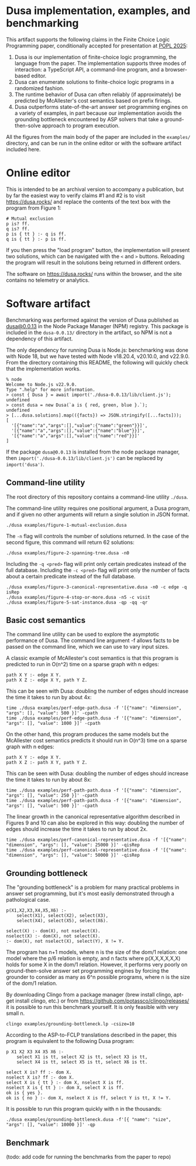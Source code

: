 # Dusa implementation, examples, and benchmarking

This artifact supports the following claims in the Finite Choice Logic Programming paper, conditionally accepted for presentation at [POPL 2025](https://popl25.sigplan.org/):

1.  Dusa is our implementation of finite-choice logic programming, the language from the paper. The implementation supports three modes of interaction: a TypeScript API, a command-line program, and a browser-based editor.
2.  Dusa can enumerate solutions to finite-choice logic programs in a randomized fashion.
3.  The runtime behavior of Dusa can often reliably (if approximately) be predicted by McAllester's cost semantics based on prefix firings.
4.  Dusa outperforms state-of-the-art answer set programming engines on a variety of examples, in part because our implementation avoids the grounding bottleneck encountered by ASP solvers that take a ground-then-solve approach to program execution.

All the figures from the main body of the paper are included in the `examples/` directory, and can be run in the online editor or with the software artifact included here.

# Online editor

This is intended to be an archival version to accompany a publication, but by far the easiest way to verify claims #1 and #2 is to visit https://dusa.rocks/ and replace the contents of the text box with the program from Figure 1:

    # Mutual exclusion
    p is? ff.
    q is? ff.
    p is { tt } :- q is ff.
    q is { tt } :- p is ff.

If you then press the "load program" button, the implementation will present two solutions, which can be navigated with the `<` and `>` buttons. Reloading the program will result in the solutions being returned in different orders.

The software on https://dusa.rocks/ runs within the browser, and the site contains no telemetry or analytics.

# Software artifact

Benchmarking was performed against the version of Dusa published as dusa@0.0.13 in the Node Package Manager (NPM) registry. This package is included in the `dusa-0.0.13/` directory in the artifact, so NPM is not a dependency of this artifact.

The only dependency for running Dusa is Node.js: benchmarking was done with Node 18, but we have tested with Node v18.20.4, v20.10.0, and v22.9.0. From the directory containing this README, the following will quickly check that the implementation works.

    % node
    Welcome to Node.js v22.9.0.
    Type ".help" for more information.
    > const { Dusa } = await import('./dusa-0.0.13/lib/client.js');
    undefined
    > const dusa = new Dusa(`a is { red, green, blue }.`);
    undefined
    > [...dusa.solutions].map(({facts}) => JSON.stringify([...facts]));
    [
      '[{"name":"a","args":[],"value":{"name":"green"}}]',
      '[{"name":"a","args":[],"value":{"name":"blue"}}]',
      '[{"name":"a","args":[],"value":{"name":"red"}}]'
    ]

If the package `dusa@0.0.13` is installed from the node package manager, then `import('./dusa-0.0.13/lib/client.js')` can be replaced by `import('dusa')`.

## Command-line utility

The root directory of this repository contains a command-line utility `./dusa`.

The command-line utility requires one positional argument, a Dusa program, and if given no other arguments will return a single solution in JSON format.

    ./dusa examples/figure-1-mutual-exclusion.dusa

The `-n` flag will controls the number of solutions returned. In the case of the second figure, this command will return 62 solutions:

    ./dusa examples/figure-2-spanning-tree.dusa -n0

Including the `-q <pred>` flag will print only certain predicates instead of the full database. Including the `-c <pred>` flag will print only the number of facts about a certain predicate instead of the full database.

    ./dusa examples/figure-3-canonical-representative.dusa -n0 -c edge -q isRep
    ./dusa examples/figure-4-stop-or-more.dusa -n5 -c visit
    ./dusa examples/figure-5-sat-instance.dusa -qp -qq -qr

## Basic cost semantics

The command line utility can be used to explore the asymptotic performance of Dusa. The command line argument -f allows facts to be passed on the command line, which we can use to vary input sizes.

A classic example of McAllester's cost semantics is that this program is predicted to run in O(n^2) time on a sparse graph with n edges:

    path X Y :- edge X Y.
    path X Z :- edge X Y, path Y Z.

This can be seen with Dusa: doubling the number of edges should increase the time it takes to run by about 4x:

    time ./dusa examples/perf-edge-path.dusa -f '[{"name": "dimension", "args": [], "value": 500 }]' -cpath
    time ./dusa examples/perf-edge-path.dusa -f '[{"name": "dimension", "args": [], "value": 1000 }]' -cpath

On the other hand, this program produces the same models but the McAllester cost semantics predicts it should run in O(n^3) time on a sparse graph with n edges:

    path X Y :- edge X Y.
    path X Z :- path X Y, path Y Z.

This can be seen with Dusa: doubling the number of edges should increase the time it takes to run by about 8x:

    time ./dusa examples/perf-path-path.dusa -f '[{"name": "dimension", "args": [], "value": 250 }]' -cpath
    time ./dusa examples/perf-path-path.dusa -f '[{"name": "dimension", "args": [], "value": 500 }]' -cpath

The linear growth in the canonical representative algorithm described in Figures 9 and 10 can also be explored in this way: doubling the number of edges should increase the time it takes to run by about 2x.

    time ./dusa examples/perf-canonical-representative.dusa -f '[{"name": "dimension", "args": [], "value": 25000 }]' -qisRep
    time ./dusa examples/perf-canonical-representative.dusa -f '[{"name": "dimension", "args": [], "value": 50000 }]' -qisRep

## Grounding bottleneck

The "grounding bottleneck" is a problem for many practical problems in answer set programming, but it's most easily demonstrated through a pathological case.

    p(X1,X2,X3,X4,X5,X6) :-
        select(X1), select(X2), select(X3),
        select(X4), select(X5), select(X6).

    select(X) :- dom(X), not nselect(X).
    nselect(X) :- dom(X), not select(X).
    :- dom(X), not nselect(X), select(Y), X != Y.

The program has n+1 models, where n is the size of the dom/1 relation: one model where the p/6 relation is empty, and n facts where p(X,X,X,X,X,X) holds for some X in the dom/1 relation. However, it performs very poorly on ground-then-solve answer set programming engines by forcing the grounder to consider as many as 6^n possible programs, where n is the size of the dom/1 relation.

By downloading Clingo from a package manager (brew install clingo, apt-get install clingo, etc.) or from https://github.com/potassco/clingo/releases/ it is possible to run this benchmark yourself. It is only feasible with very small n.

    clingo examples/grounding-bottleneck.lp -csize=10

According to the ASP-to-FCLP translations described in the paper, this program is equivalent to the following Dusa program:

    p X1 X2 X3 X4 X5 X6 :-
        select X1 is tt, select X2 is tt, select X3 is tt,
        select X4 is tt, select X5 is tt, select X6 is tt.

    select X is? ff :- dom X.
    nselect X is? ff :- dom X.
    select X is { tt } :- dom X, nselect X is ff.
    nselect X is { tt } :- dom X, select X is ff.
    ok is { yes }.
    ok is { no } :- dom X, nselect X is ff, select Y is tt, X != Y.

It is possible to run this program quickly with n in the thousands:

    ./dusa examples/grounding-bottleneck.dusa -f'[{ "name": "size", "args": [], "value": 10000 }]' -qp

## Benchmark

(todo: add code for running the benchmarks from the paper to repo)
